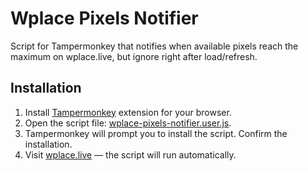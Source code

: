 # Wplace Pixels Notifier

Script for Tampermonkey that notifies when available pixels reach the maximum on wplace.live, but ignore right after load/refresh.

## Installation

1. Install [Tampermonkey](https://www.tampermonkey.net/) extension for your browser.
2. Open the script file: [wplace-pixels-notifier.user.js](https://github.com/Waramoto/wplace-pixels-notifier/raw/main/wplace-pixels-notifier-0.2.0.user.js).
3. Tampermonkey will prompt you to install the script. Confirm the installation.
4. Visit [wplace.live](https://wplace.live/) — the script will run automatically.
